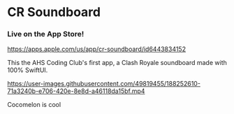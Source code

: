 # CR Soundboard

### Live on the App Store!
https://apps.apple.com/us/app/cr-soundboard/id6443834152

This the AHS Coding Club's first app, a Clash Royale soundboard made with 100% SwiftUI.

https://user-images.githubusercontent.com/49819455/188252610-71a3240b-e706-420e-8e8d-a46118da15bf.mp4


Cocomelon is cool

